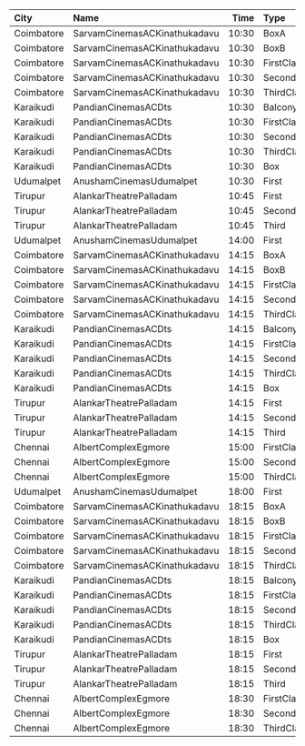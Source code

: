 | City       | Name                         |  Time | Type        | Price | Capacity | Booked |
| :--------- | :--------------------------- | ----: | :---------- | ----: | -------: | -----: |
| Coimbatore | SarvamCinemasACKinathukadavu | 10:30 | BoxA        |  120₹ |       16 |     16 |
| Coimbatore | SarvamCinemasACKinathukadavu | 10:30 | BoxB        |  120₹ |       16 |     16 |
| Coimbatore | SarvamCinemasACKinathukadavu | 10:30 | FirstClass  |  100₹ |      148 |     76 |
| Coimbatore | SarvamCinemasACKinathukadavu | 10:30 | SecondClass |   80₹ |      178 |    103 |
| Coimbatore | SarvamCinemasACKinathukadavu | 10:30 | ThirdClass  |   80₹ |       53 |     53 |
| Karaikudi  | PandianCinemasACDts          | 10:30 | Balcony     |  119₹ |      152 |    152 |
| Karaikudi  | PandianCinemasACDts          | 10:30 | FirstClass  |  119₹ |      116 |     86 |
| Karaikudi  | PandianCinemasACDts          | 10:30 | SecondClass |  119₹ |      397 |    198 |
| Karaikudi  | PandianCinemasACDts          | 10:30 | ThirdClass  |  119₹ |       92 |     92 |
| Karaikudi  | PandianCinemasACDts          | 10:30 | Box         |  119₹ |       12 |     12 |
| Udumalpet  | AnushamCinemasUdumalpet      | 10:30 | First       |  120₹ |      664 |    497 |
| Tirupur    | AlankarTheatrePalladam       | 10:45 | First       |   80₹ |      190 |     95 |
| Tirupur    | AlankarTheatrePalladam       | 10:45 | Second      |   80₹ |      211 |    121 |
| Tirupur    | AlankarTheatrePalladam       | 10:45 | Third       |   80₹ |       50 |      5 |
| Udumalpet  | AnushamCinemasUdumalpet      | 14:00 | First       |  120₹ |      664 |    497 |
| Coimbatore | SarvamCinemasACKinathukadavu | 14:15 | BoxA        |  120₹ |       16 |     16 |
| Coimbatore | SarvamCinemasACKinathukadavu | 14:15 | BoxB        |  120₹ |       16 |     16 |
| Coimbatore | SarvamCinemasACKinathukadavu | 14:15 | FirstClass  |  100₹ |      148 |     76 |
| Coimbatore | SarvamCinemasACKinathukadavu | 14:15 | SecondClass |   80₹ |      178 |    103 |
| Coimbatore | SarvamCinemasACKinathukadavu | 14:15 | ThirdClass  |   80₹ |       53 |     53 |
| Karaikudi  | PandianCinemasACDts          | 14:15 | Balcony     |  119₹ |      152 |    152 |
| Karaikudi  | PandianCinemasACDts          | 14:15 | FirstClass  |  119₹ |      116 |     86 |
| Karaikudi  | PandianCinemasACDts          | 14:15 | SecondClass |  119₹ |      397 |    198 |
| Karaikudi  | PandianCinemasACDts          | 14:15 | ThirdClass  |  119₹ |       92 |     92 |
| Karaikudi  | PandianCinemasACDts          | 14:15 | Box         |  119₹ |       12 |     12 |
| Tirupur    | AlankarTheatrePalladam       | 14:15 | First       |   80₹ |      190 |     95 |
| Tirupur    | AlankarTheatrePalladam       | 14:15 | Second      |   80₹ |      211 |    121 |
| Tirupur    | AlankarTheatrePalladam       | 14:15 | Third       |   80₹ |       50 |      5 |
| Chennai    | AlbertComplexEgmore          | 15:00 | FirstClass  |   95₹ |      158 |    102 |
| Chennai    | AlbertComplexEgmore          | 15:00 | SecondClass |   75₹ |       84 |     42 |
| Chennai    | AlbertComplexEgmore          | 15:00 | ThirdClass  |   50₹ |       28 |     14 |
| Udumalpet  | AnushamCinemasUdumalpet      | 18:00 | First       |  120₹ |      664 |    497 |
| Coimbatore | SarvamCinemasACKinathukadavu | 18:15 | BoxA        |  120₹ |       16 |     16 |
| Coimbatore | SarvamCinemasACKinathukadavu | 18:15 | BoxB        |  120₹ |       16 |     16 |
| Coimbatore | SarvamCinemasACKinathukadavu | 18:15 | FirstClass  |  100₹ |      148 |     76 |
| Coimbatore | SarvamCinemasACKinathukadavu | 18:15 | SecondClass |   80₹ |      178 |    103 |
| Coimbatore | SarvamCinemasACKinathukadavu | 18:15 | ThirdClass  |   80₹ |       53 |     53 |
| Karaikudi  | PandianCinemasACDts          | 18:15 | Balcony     |  119₹ |      152 |    152 |
| Karaikudi  | PandianCinemasACDts          | 18:15 | FirstClass  |  119₹ |      116 |     86 |
| Karaikudi  | PandianCinemasACDts          | 18:15 | SecondClass |  119₹ |      397 |    198 |
| Karaikudi  | PandianCinemasACDts          | 18:15 | ThirdClass  |  119₹ |       92 |     92 |
| Karaikudi  | PandianCinemasACDts          | 18:15 | Box         |  119₹ |       12 |     12 |
| Tirupur    | AlankarTheatrePalladam       | 18:15 | First       |   80₹ |      190 |     95 |
| Tirupur    | AlankarTheatrePalladam       | 18:15 | Second      |   80₹ |      211 |    121 |
| Tirupur    | AlankarTheatrePalladam       | 18:15 | Third       |   80₹ |       50 |      5 |
| Chennai    | AlbertComplexEgmore          | 18:30 | FirstClass  |   95₹ |      158 |    102 |
| Chennai    | AlbertComplexEgmore          | 18:30 | SecondClass |   75₹ |       84 |     42 |
| Chennai    | AlbertComplexEgmore          | 18:30 | ThirdClass  |   50₹ |       28 |     14 |
